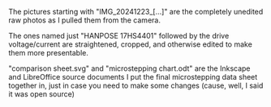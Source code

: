 The pictures starting with "IMG_20241223_[...]" are the completely unedited raw photos as I pulled them from the camera.

The ones named just "HANPOSE 17HS4401" followed by the drive voltage/current are straightened, cropped, and otherwise edited to make them more presentable.

"comparison sheet.svg" and "microstepping chart.odt" are the Inkscape and LibreOffice source documents I put the final microstepping data sheet together in, just in case you need to make some changes (cause, well, I said it was open source)
